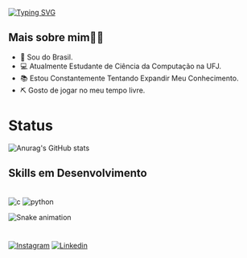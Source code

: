 
[![Typing SVG](https://readme-typing-svg.herokuapp.com?font=Fira+Code&weight=140&size=40&duration=800&pause=1200&color=FFFFFF&center=true&vCenter=true&random=false&width=1000&lines=Oie👋;+Meu+name+é+Paulo👨‍💻;Tenho+19+Anos;Estudo+Ciência+da+Computação+na+UFJ;✨Bem+vindo✨)](https://git.io/typing-svg)

## Mais sobre mim👨‍💻 
- 📍 Sou do Brasil.
- 💻 Atualmente Estudante de Ciência da Computação na UFJ.
- 📚 Estou Constantemente Tentando Expandir Meu Conhecimento.
- ⛏️ Gosto de jogar no meu tempo livre.

# Status 
![Anurag's GitHub stats](https://github-readme-stats.vercel.app/api?username=Paulo-if&show_icons=true&theme=tokyonight)

## Skills em Desenvolvimento
<div style="display: inline_block"><br/>
<img align="center" alt="c" src="https://img.shields.io/badge/C-00599C?style=for-the-badge&logo=c&logoColor=white">
<img align="center" alt="python" src="https://img.shields.io/badge/Python-3776AB?style=for-the-badge&logo=python&logoColor=white">

![Snake animation](https://github.com/LuigiGF/LuigiGF/blob/output/github-contribution-grid-snake.svg)

# 
[![Instagram](https://img.shields.io/badge/Instagram-E4405F?style=for-the-badge&logo=instagram&logoColor=white)](https://www.instagram.com/otaviopaul0/)
[![Linkedin](https://img.shields.io/badge/LinkedIn-0077B5?style=for-the-badge&logo=linkedin&logoColor=white)](https://www.linkedin.com/in/paulo-ot%C3%A1vio-115a47283/)
